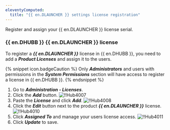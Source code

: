 ```yaml
---
eleventyComputed:
  title: "{{ en.DLAUNCHER }} settings license registration"
---
```

Register and assign your {{ en.DLAUNCHER }} license serial.

### {{ en.DHUBB }} {{ en.DLAUNCHER }} license

To register a ***{{ en.DLAUNCHER }}*** license in {{ en.DHUBB }}, you need to add a ***Product Licenses*** and assign it to the users.

{% snippet icon.badgeCaution %}
Only ***Administrators*** and users with permissions in the ***System Permissions*** section will have access to register a license in {{ en.DHUBB }}.
{% endsnippet %}

1. Go to ***Administration - Licenses***.
1. Click the ***Add*** button.
![!!Hub4007](https://cdnweb.devolutions.net/docs/en/hub/Hub4007.png)
1. Paste the ***License*** and click ***Add***.
![!!Hub4008](https://cdnweb.devolutions.net/docs/en/hub/Hub4008.png)
1. Click the ***Edit*** button next to the product ***{{ en.DLAUNCHER }}*** license.
![!!Hub4010](https://cdnweb.devolutions.net/docs/en/hub/Hub4010.png)
1. Click ***Assigned To*** and manage your users license access.
![!!Hub4011](https://cdnweb.devolutions.net/docs/en/hub/Hub4011.png)
1. Click ***Update*** to save.
